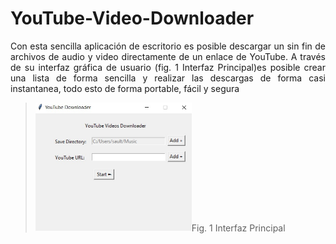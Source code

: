 # YouTube-Video-Downloader

<p align = 'justify'>Con esta sencilla aplicación de escritorio es posible descargar un sin fin de archivos de audio y video directamente de un enlace de YouTube. A través de su interfaz gráfica de usuario (fig. 1 Interfaz Principal)es posible crear una lista de forma sencilla y realizar las descargas de forma casi instantanea, todo esto de forma portable, fácil y segura</p>

> <img width="250px" src ="figs/WhatsApp Image 2022-07-23 at 11.11.31 PM.jpeg">Fig. 1 Interfaz Principal</img>
